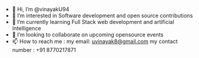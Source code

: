 - 👋 Hi, I’m @vinayakU94
- 👀 I’m interested in Software development and open source contributions
- 🌱 I’m currently learning Full Stack web development and artificial Intelligence
- 💞️ I’m looking to collaborate on upcoming opensource events
- 📫 How to reach me : my email: uvinayak8@gmail.com
                       my contact number : +91 8770217871

<!---
vinayakU94/vinayakU94 is a ✨ special ✨ repository because its `README.md` (this file) appears on your GitHub profile.
You can click the Preview link to take a look at your changes.
--->
